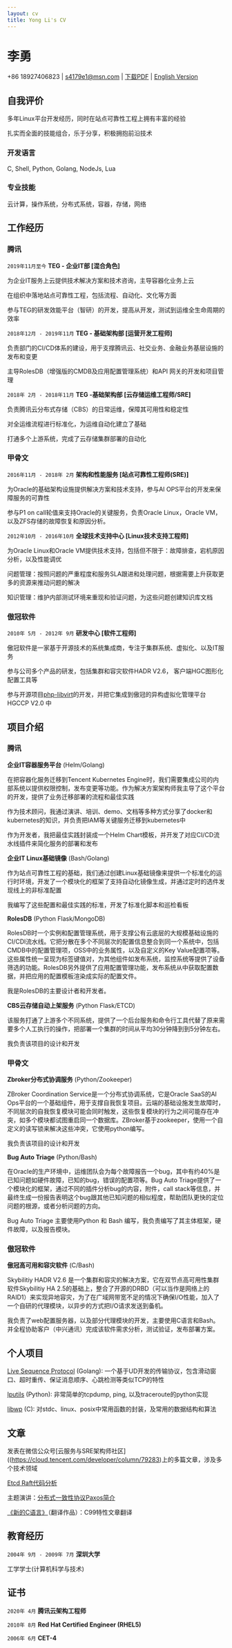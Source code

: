```yaml
---
layout: cv
title: Yong Li's CV
---
```

# 李勇

<div id="webaddress">
+86 18927406823 | 
<a href="s4179e1@msn.com">s4179e1@msn.com</a> |
<a href="./YongLi-CV-zh.pdf">下载PDF</a> |
<a href="./index.html">English Version</a>
</div>

## 自我评价

多年Linux平台开发经历，同时在站点可靠性工程上拥有丰富的经验

扎实而全面的技能组合，乐于分享，积极拥抱前沿技术

### 开发语言

C, Shell, Python, Golang, NodeJs, Lua

### 专业技能

云计算，操作系统，分布式系统，容器，存储，网络

## 工作经历

### 腾讯
`2019年11月至今`
**TEG - 企业IT部 [混合角色]**

为企业IT服务上云提供技术解决方案和技术咨询，主导容器化业务上云

在组织中落地站点可靠性工程，包括流程、自动化、文化等方面

参与TEG的研发效能平台（智研）的开发，提高从开发，测试到运维全生命周期的效率

`2018年12月 - 2019年11月`
**TEG - 基础架构部 [运营开发工程师]**

负责部门的CI/CD体系的建设，用于支撑腾讯云、社交业务、金融业务基层设施的发布和变更

主导RolesDB（增强版的CMDB及应用配置管理系统）和API 网关的开发和项目管理

`2018年 2月 - 2018年11月`
**TEG -基础架构部 [云存储运维工程师/SRE]**

负责腾讯云分布式存储（CBS）的日常运维，保障其可用性和稳定性

对全运维流程进行标准化，为运维自动化建立了基础

打通多个上游系统，完成了云存储集群部署的自动化

### 甲骨文
`2016年11月 - 2018年 2月` **架构和性能服务 [站点可靠性工程师(SRE)]**

为Oracle的基础架构设施提供解决方案和技术支持，参与AI OPS平台的开发来保障服务的可靠性

参与P1 on call轮值来支持Oracle的关键服务，负责Oracle Linux，Oracle VM，以及ZFS存储的故障恢复和原因分析。

`2012年10月 - 2016年10月`
**全球技术支持中心 [Linux技术支持工程师]**

为Oracle Linux和Oracle VM提供技术支持，包括但不限于：故障排查，宕机原因分析，以及性能调优

问题管理：按照问题的严重程度和服务SLA跟进和处理问题，根据需要上升获取更多的资源来推动问题的解决

知识管理：维护内部测试环境来重现和验证问题，为这些问题创建知识库文档


### 傲冠软件
`2010年 5月 - 2012年 9月`
**研发中心 [软件工程师]**

傲冠软件是一家基于开源技术的系统集成商，专注于集群系统、虚拟化、以及IT服务

参与公司多个产品的研发，包括集群和容灾软件HADR V2.6， 客户端HGC图形化配置工具等

参与开源项目[php-libvirt](https://libvirt.org/git/?p=libvirt-php.git;a=search;s=Lyre;st=author)的开发，并把它集成到傲冠的异构虚拟化管理平台HGCCP V2.0 中

## 项目介绍

### 腾讯
__企业IT容器服务平台__ (Helm/Golang)

在把容器化服务迁移到Tencent Kubernetes Engine时，我们需要集成公司的内部系统以提供权限控制，发布变更等功能。作为解决方案架构师我主导了这个平台的开发，提供了业务迁移部署的流程和最佳实践

作为技术顾问，我通过演讲、培训、demo、文档等多种方式分享了docker和kubernetes的知识，并负责把IAM等关键服务迁移到kubernetes中

作为开发者，我把最佳实践封装成一个Helm Chart模板，并开发了对应CI/CD流水线插件来简化服务的部署和发布

__企业IT Linux基础镜像__ (Bash/Golang)

作为站点可靠性工程的基础，我们通过创建Linux基础镜像来提供一个标准化的运行时环境，开发了一个模块化的框架了支持自动化镜像生成，并通过定时的选件发现线上的非标准配置

我编写了这些配置和最佳实践的标准，开发了标准化脚本和巡检看板

__RolesDB__ (Python Flask/MongoDB)

RolesDB时一个实例和配置管理系统，用于支撑公有云底层的大规模基础设施的CI/CDl流水线。它把分散在多个不同层次的配置信息整合到同一个系统中，包括CMDB中的配置管理项，OSS中的业务属性，以及自定义的Key Value配置项等。这些属性统一呈现为标签键值对，为其他组件如发布系统，监控系统等提供了设备筛选的功能。RolesDB另外提供了应用配置管理功能，发布系统从中获取配置数据，并把应用的配置模板渲染成实际的配置文件。

我是RolesDB的主要设计者和开发者。


__CBS云存储自动上架服务__ (Python Flask/ETCD)

该服务打通了上游多个不同系统，提供了一个后台服务和命令行工具代替了原来需要多个人工执行的操作，把部署一个集群的时间从平均30分钟降到到5分钟左右。

我负责该项目的设计和开发

### 甲骨文

__Zbroker分布式协调服务__ (Python/Zookeeper)

ZBroker Coordination Service是一个分布式协调系统，它是Oracle SaaS的AI Ops平台的一个基础组件，用于支撑自我恢复项目。云端的基础设施发生故障时，不同层次的自我恢复模块可能会同时触发，这些恢复模块的行为之间可能存在冲突，如多个模块都试图重启同一个数据库。ZBroker基于zookeeper，使用一个自定义的读写锁来解决这些冲突，它使用python编写。

我负责该项目的设计和开发

__Bug Auto Triage__ (Python/Bash)

在Oracle的生产环境中，运维团队会为每个故障报告一个bug，其中有约40%是已知问题如硬件故障，已知的bug，错误的配置项等。Bug Auto Triage提供了一个模块化的框架，通过不同的插件分析bug的内容，附件，call stack等信息，并最终生成一份报告表明这个bug跟其他已知问题的相似程度，帮助团队更快的定位问题的根源，或者分析问题的方向。

Bug Auto Triage 主要使用Python 和 Bash 编写，我负责编写了其主体框架，硬件故障，以及报告模块。

### 傲冠软件

__傲冠高可用和容灾软件__ (C/Bash)

Skybilitiy HADR V2.6 是一个集群和容灾的解决方案，它在双节点高可用性集群软件Skybilitiy HA 2.5的基础上，整合了开源的DRBD（可以当作是网络上的RAID1）来实现异地容灾，为了在广域网带宽不足的情况下确保I/O性能，加入了一个自研的代理模块，以异步的方式把I/O请求发送到备机。
    
我负责了web配置服务器，以及部分代理模块的开发，主要使用C语言和Bash。并全程协助客户（中兴通讯）完成该软件需求分析，测试验证，发布部署方案。


## 个人项目

[Live Sequence Protocol](http://code.poetpalace.org/cgit/p1/tree) (Golang): 一个基于UD开发的传输协议，包含滑动窗口、超时重传、保证消息顺序、心跳检测等类似TCP的特性

[Iputils](http://git.poetpalace.org/cgit.cgi/iputils/tree) (Python): 非常简单的tcpdump, ping, 以及traceroute的python实现

[libwp](http://git.poetpalace.org/cgit.cgi/libwp/tree) (C): 对stdc、linux、posix中常用函数的封装，及常用的数据结构和算法

## 文章

发表在微信公众号[云服务与SRE架构师社区]((https://cloud.tencent.com/developer/column/79283)上的多篇文章，涉及多个技术领域

[Etcd Raft代码分析](https://github.com/4179e1/etcd/tree/master/contrib/raftexample/doc)

主题演讲：[分布式一致性协议Paxos简介](http://t.poetpalace.org/misc/paxos.pptx)

[《新的C语言》](http://misc.poetpalace.org/C99/)（翻译作品）：C99特性文章翻译


## 教育经历

`2004年 9月 - 2009年 7月`
**深圳大学**

工学学士(计算机科学与技术)

## 证书

`2020年 4月`
__腾讯云架构工程师__

`2010年 8月`
__Red Hat Certified Engineer (RHEL5)__

`2006年 6月`
__CET-4__


<!-- ### Footer

Last updated: Oct 202CET0 -->